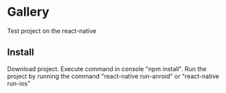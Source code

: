 # Gallery
Test project on the react-native

## Install
Download project. Execute command in console "npm install". Run the project by running the command "react-native run-anroid" or "react-native run-ios" 
